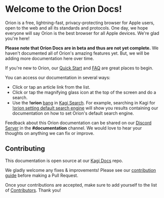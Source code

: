 # Welcome to the Orion Docs!

Orion is a free, lightning-fast, privacy-protecting browser for Apple users, open to the web and all its standards and protocols. One day, we hope everyone will say Orion is the best browser for all Apple devices. We're glad you're here!

**Please note that Orion Docs are in beta and thus are not yet complete.** We haven't documented all of Orion's amazing features yet. But, we will be adding more documentation here over time.

If you're new to Orion, our [Quick Start](./getting-started/quick-start.md) and [FAQ](./faq/faq.md) are great places to begin.

You can access our documentation in several ways:

- Click or tap an article link from the list.
- Click or tap the magnifying glass icon at the top of the screen and do a search.
- Use the **!orion** [bang](https://help.kagi.com/search/articles/features/bangs.md) in [Kagi Search](https://kagi.com). For example, searching in Kagi for [!orion setting default search engine](https://kagi.com/search?q=!orion%20setting%20default%20search%20engine) will show you results containing our documentation on how to set Orion's default search engine.
 
Feedback about this Orion documentation can be shared on our [Discord Server](https://discord.com/invite/gKh5E6ys6D) in the **\#documentation** channel. We would love to hear your thoughts on anything we can fix or improve.

## Contributing

This documentation is open source at our [Kagi Docs](https://github.com/kagisearch/kagi-docs) repo.

We gladly welcome any fixes & improvements! Please see our [contribution guide](https://github.com/kagisearch/kagi-docs#contributing)
before making a Pull Request.

Once your contributions are accepted, make sure to add yourself to the list of [Contributors](./misc/contributors.md). Thank you!
